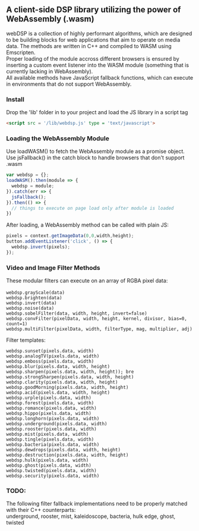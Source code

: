 
## A client-side DSP library utilizing the power of WebAssembly (.wasm)

webDSP is a collection of highly performant algorithms, which are designed to be building blocks for web applications that aim to operate on media data. The methods are written in C++ and compiled to WASM using Emscripten.<br>
Proper loading of the module accross different browsers is ensured by inserting a custom event listener into the WASM module (something that is currently lacking in WebAssembly).<br>
All available methods have JavaScript fallback functions, which can execute in environments that do not support WebAssembly.


### Install
Drop the 'lib' folder in to your project and load the JS  library in a script tag
```html
<script src = '/lib/webdsp.js' type = 'text/javascript'>
```

### Loading the WebAssembly Module
Use loadWASM() to fetch the WebAssembly module as a promise object.
Use jsFallback() in the catch block to handle browsers that don't support .wasm
```javascript
var webdsp = {};
loadWASM().then(module => {
  webdsp = module;
}).catch(err => {
  jsFallback();
}).then(() => {
  // things to execute on page load only after module is loaded
})
```

After loading, a WebAssembly method can be called with plain JS:
```javascript
pixels = context.getImageData(0,0,width,height);
button.addEventListener('click', () => {
  webdsp.invert(pixels);
});
```
### Video and Image Filter Methods
These modular filters can execute on an array of RGBA pixel data: <br>
<br>
`webdsp.grayScale(data)` <br>
`webdsp.brighten(data)` <br>
`webdsp.invert(data)` <br>
`webdsp.noise(data)` <br>
`webdsp.sobelFilter(data, width, height, invert=false)` <br>
`webdsp.convFilter(pixelData, width, height, kernel, divisor, bias=0, count=1)` <br>
`webdsp.multiFilter(pixelData, width, filterType, mag, multiplier, adj)` <br>

Filter templates: <br>

`webdsp.sunset(pixels.data, width)` <br>
`webdsp.analogTV(pixels.data, width)` <br>
`webdsp.emboss(pixels.data, width)` <br>
`webdsp.blur(pixels.data, width, height)` <br>
`webdsp.sharpen(pixels.data, width, height)); bre` <br>
`webdsp.strongSharpen(pixels.data, width, height)` <br>
`webdsp.clarity(pixels.data, width, height)` <br>
`webdsp.goodMorning(pixels.data, width, height)` <br>
`webdsp.acid(pixels.data, width, height)` <br>
`webdsp.urple(pixels.data, width)` <br>
`webdsp.forest(pixels.data, width)` <br>
`webdsp.romance(pixels.data, width)` <br>
`webdsp.hippo(pixels.data, width)` <br>
`webdsp.longhorn(pixels.data, width)` <br>
`webdsp.underground(pixels.data, width)` <br>
`webdsp.rooster(pixels.data, width)` <br>
`webdsp.mist(pixels.data, width)` <br>
`webdsp.tingle(pixels.data, width)` <br>
`webdsp.bacteria(pixels.data, width)` <br>
`webdsp.dewdrops(pixels.data, width, height)` <br>
`webdsp.destruction(pixels.data, width, height)` <br>
`webdsp.hulk(pixels.data, width)` <br>
`webdsp.ghost(pixels.data, width)` <br>
`webdsp.twisted(pixels.data, width)` <br>
`webdsp.security(pixels.data, width)` <br>

### TODO:

The following filter fallback implementations need to be properly matched with their C++ counterparts: <br>
underground, rooster, mist, kaleidoscope, bacteria, hulk edge, ghost, twisted
